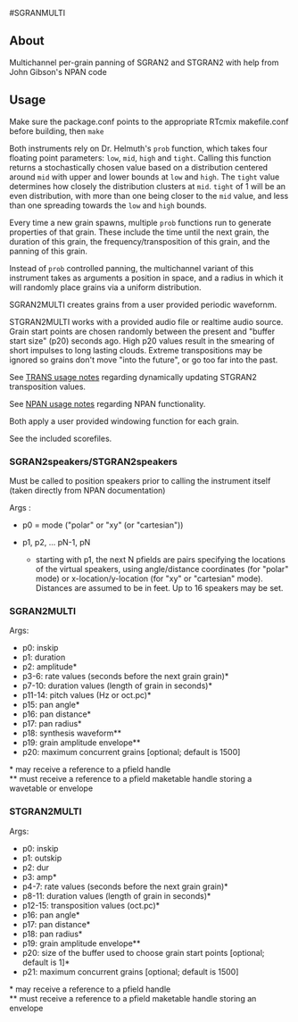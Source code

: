 #SGRANMULTI


## About
Multichannel per-grain panning of SGRAN2 and STGRAN2 with help from John Gibson's NPAN code


## Usage

Make sure the package.conf points to the appropriate RTcmix makefile.conf before building, then `make`

Both instruments rely on Dr. Helmuth's `prob` function, which takes four floating point parameters: `low`, `mid`, `high` and `tight`.  Calling this function returns a stochastically chosen value based on a distribution centered around `mid` with upper and lower bounds at `low` and `high`.  The `tight` value determines how closely the distribution clusters at `mid`.  `tight` of 1 will be an even distribution, with more than one being closer to the `mid` value, and less than one spreading towards the `low` and `high` bounds.

Every time a new grain spawns, multiple `prob` functions run to generate properties of that grain.  These include the time until the next grain, the duration of this grain, the frequency/transposition of this grain, and the panning of this grain.

Instead of `prob` controlled panning, the multichannel variant of this instrument takes as arguments a position in space, and a radius in which it will randomly place grains via a uniform distribution.

SGRAN2MULTI creates grains from a user provided periodic wavefornm.

STGRAN2MULTI works with a provided audio file or realtime audio source.  Grain start points are chosen randomly between the present and "buffer start size" (p20) seconds ago.  High p20 values result in the smearing of short impulses to long lasting clouds.  Extreme transpositions may be ignored so grains don't move "into the future", or go too far into the past.

See [TRANS usage notes](http://rtcmix.org/reference/instruments/TRANS.php#usage_notes) regarding dynamically updating STGRAN2 transposition values.

See [NPAN usage notes](http://rtcmix.org/reference/instruments/NPAN.php) regarding NPAN functionality.

Both apply a user provided windowing function for each grain.

See the included scorefiles.

### SGRAN2speakers/STGRAN2speakers
Must be called to position speakers prior to calling the instrument itself
(taken directly from NPAN documentation)

Args :
   - p0 = mode ("polar" or "xy" (or "cartesian"))
  
   - p1, p2, ... pN-1, pN 
      - starting with p1, the next N pfields are pairs specifying the locations of the virtual speakers, using angle/distance coordinates (for "polar" mode) or x-location/y-location (for "xy" or "cartesian" mode).  Distances are assumed to be in feet.  Up to 16 speakers may be set.

### SGRAN2MULTI

Args:  

- p0: inskip
- p1: duration
- p2: amplitude*  
- p3-6: rate values (seconds before the next grain grain)* 
- p7-10: duration values (length of grain in seconds)*
- p11-14: pitch values (Hz or oct.pc)*
- p15: pan angle*
- p16: pan distance*
- p17: pan radius*
- p18: synthesis waveform**  
- p19: grain amplitude envelope**  
- p20: maximum concurrent grains [optional; default is 1500]
    
\* may receive a reference to a pfield handle  
\*\* must receive a reference to a pfield maketable handle storing a wavetable or envelope


### STGRAN2MULTI

Args:  

- p0: inskip  
- p1: outskip
- p2: dur  
- p3: amp* 
- p4-7: rate values (seconds before the next grain grain)* 
- p8-11: duration values (length of grain in seconds)*
- p12-15: transposition values (oct.pc)*
- p16: pan angle*
- p17: pan distance*
- p18: pan radius*
- p19: grain amplitude envelope**
- p20: size of the buffer used to choose grain start points [optional; default is 1]*
- p21: maximum concurrent grains [optional; default is 1500]
    
\* may receive a reference to a pfield handle  
\*\* must receive a reference to a pfield maketable handle storing an envelope
